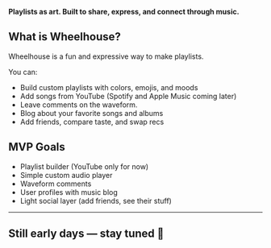**Playlists as art. Built to share, express, and connect through music.**

## What is Wheelhouse?

Wheelhouse is a fun and expressive way to make playlists.  

You can:
- Build custom playlists with colors, emojis, and moods  
- Add songs from YouTube (Spotify and Apple Music coming later)  
- Leave comments on the waveform. 
- Blog about your favorite songs and albums  
- Add friends, compare taste, and swap recs  

## MVP Goals

- Playlist builder (YouTube only for now)  
- Simple custom audio player  
- Waveform comments  
- User profiles with music blog  
- Light social layer (add friends, see their stuff)

---

## Still early days — stay tuned 🚧

